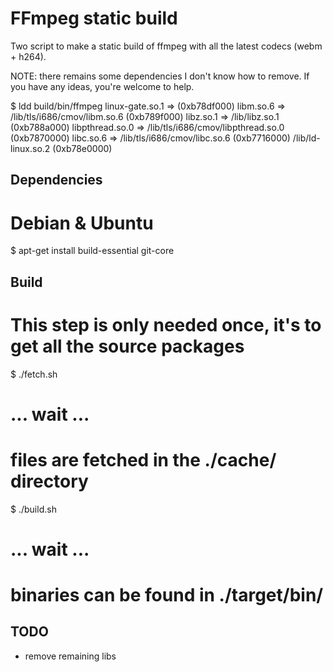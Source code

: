 FFmpeg static build
===================

Two script to make a static build of ffmpeg with all the latest codecs (webm + h264).

NOTE: there remains some dependencies I don't know how to remove. If you have any ideas, you're welcome to help.

$ ldd build/bin/ffmpeg
	linux-gate.so.1 =>  (0xb78df000)
	libm.so.6 => /lib/tls/i686/cmov/libm.so.6 (0xb789f000)
	libz.so.1 => /lib/libz.so.1 (0xb788a000)
	libpthread.so.0 => /lib/tls/i686/cmov/libpthread.so.0 (0xb7870000)
	libc.so.6 => /lib/tls/i686/cmov/libc.so.6 (0xb7716000)
	/lib/ld-linux.so.2 (0xb78e0000)

Dependencies
------------

# Debian & Ubuntu
$ apt-get install build-essential git-core <FIXME>


Build
-----

# This step is only needed once, it's to get all the source packages
$ ./fetch.sh
# ... wait ...
# files are fetched in the ./cache/ directory

$ ./build.sh
# ... wait ...
# binaries can be found in ./target/bin/

TODO
----

 * remove remaining libs

